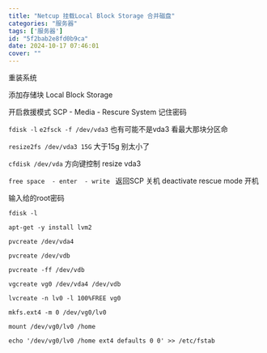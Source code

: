 ```yaml
---
title: "Netcup 挂载Local Block Storage 合并磁盘"
categories: "服务器"
tags: ['服务器']
id: "5f2bab2e8fd0b9ca"
date: 2024-10-17 07:46:01
cover: ""
---
```


重装系统

添加存储块 Local Block Storage

开启救援模式  SCP - Media - Rescure System  记住密码

```fdisk -l``` ```e2fsck -f /dev/vda3``` 也有可能不是vda3 看最大那块分区命

```resize2fs /dev/vda3 15G```   大于15g 别太小了 

```cfdisk /dev/vda```  方向键控制 resize vda3 

```free space  - enter  - write ``` 返回SCP  关机  deactivate  rescue mode   开机

输入给的root密码


```fdisk -l```

```apt-get -y install lvm2```

```pvcreate /dev/vda4```

```pvcreate /dev/vdb```

```pvcreate -ff /dev/vdb```

```vgcreate vg0 /dev/vda4 /dev/vdb```

```lvcreate -n lv0 -l 100%FREE vg0 ```

```mkfs.ext4 -m 0 /dev/vg0/lv0```

```mount /dev/vg0/lv0 /home```

```echo '/dev/vg0/lv0 /home ext4 defaults 0 0' >> /etc/fstab```
